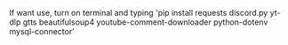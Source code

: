 If want use, turn on terminal and typing 'pip install requests discord.py yt-dlp gtts beautifulsoup4 youtube-comment-downloader python-dotenv mysql-connector'
